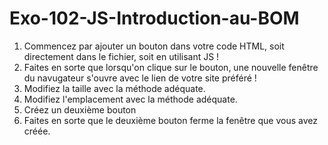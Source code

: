 # Exo-102-JS-Introduction-au-BOM

1. Commencez par ajouter un bouton dans votre code HTML, soit directement dans le fichier, 
soit en utilisant JS !
2. Faites en sorte que lorsqu'on clique sur le bouton, une nouvelle fenêtre du navugateur
s'ouvre avec le lien de votre site préféré !
3. Modifiez la taille avec la méthode adéquate.
4. Modifiez l'emplacement avec la méthode adéquate.
5. Créez un deuxième bouton
6. Faites en sorte que le deuxième bouton ferme la fenêtre que vous avez créée.
